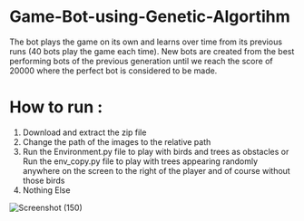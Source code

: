 # Game-Bot-using-Genetic-Algortihm

The bot plays the game on its own and learns over time from its previous runs (40 bots play the game each time).
New bots are created from the best performing bots of the previous generation until we reach the score of 20000 where the perfect bot is considered to be made.

# How to run : 

1. Download and extract the zip file
2. Change the path of the images to the relative path
3. Run the Environment.py file to play with birds and trees as obstacles or Run the env_copy.py file to play with trees appearing randomly anywhere on the screen to the right of the player and of course without those birds
4. Nothing Else

![Screenshot (150)](https://user-images.githubusercontent.com/43096636/96350860-6bf18180-10d5-11eb-962d-0597fdf25679.png)
